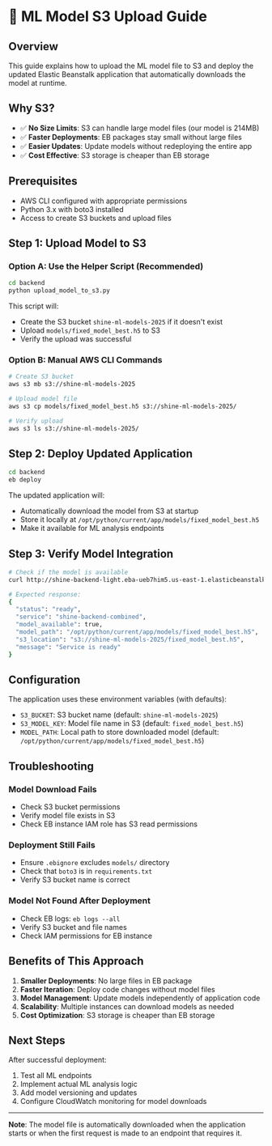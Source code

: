 # 🚀 ML Model S3 Upload Guide

## **Overview**
This guide explains how to upload the ML model file to S3 and deploy the updated Elastic Beanstalk application that automatically downloads the model at runtime.

## **Why S3?**
- ✅ **No Size Limits**: S3 can handle large model files (our model is 214MB)
- ✅ **Faster Deployments**: EB packages stay small without large files
- ✅ **Easier Updates**: Update models without redeploying the entire app
- ✅ **Cost Effective**: S3 storage is cheaper than EB storage

## **Prerequisites**
- AWS CLI configured with appropriate permissions
- Python 3.x with boto3 installed
- Access to create S3 buckets and upload files

## **Step 1: Upload Model to S3**

### **Option A: Use the Helper Script (Recommended)**
```bash
cd backend
python upload_model_to_s3.py
```

This script will:
- Create the S3 bucket `shine-ml-models-2025` if it doesn't exist
- Upload `models/fixed_model_best.h5` to S3
- Verify the upload was successful

### **Option B: Manual AWS CLI Commands**
```bash
# Create S3 bucket
aws s3 mb s3://shine-ml-models-2025

# Upload model file
aws s3 cp models/fixed_model_best.h5 s3://shine-ml-models-2025/

# Verify upload
aws s3 ls s3://shine-ml-models-2025/
```

## **Step 2: Deploy Updated Application**
```bash
cd backend
eb deploy
```

The updated application will:
- Automatically download the model from S3 at startup
- Store it locally at `/opt/python/current/app/models/fixed_model_best.h5`
- Make it available for ML analysis endpoints

## **Step 3: Verify Model Integration**
```bash
# Check if the model is available
curl http://shine-backend-light.eba-ueb7him5.us-east-1.elasticbeanstalk.com/ready

# Expected response:
{
  "status": "ready",
  "service": "shine-backend-combined",
  "model_available": true,
  "model_path": "/opt/python/current/app/models/fixed_model_best.h5",
  "s3_location": "s3://shine-ml-models-2025/fixed_model_best.h5",
  "message": "Service is ready"
}
```

## **Configuration**
The application uses these environment variables (with defaults):
- `S3_BUCKET`: S3 bucket name (default: `shine-ml-models-2025`)
- `S3_MODEL_KEY`: Model file name in S3 (default: `fixed_model_best.h5`)
- `MODEL_PATH`: Local path to store downloaded model (default: `/opt/python/current/app/models/fixed_model_best.h5`)

## **Troubleshooting**

### **Model Download Fails**
- Check S3 bucket permissions
- Verify model file exists in S3
- Check EB instance IAM role has S3 read permissions

### **Deployment Still Fails**
- Ensure `.ebignore` excludes `models/` directory
- Check that `boto3` is in `requirements.txt`
- Verify S3 bucket name is correct

### **Model Not Found After Deployment**
- Check EB logs: `eb logs --all`
- Verify S3 bucket and file names
- Check IAM permissions for EB instance

## **Benefits of This Approach**
1. **Smaller Deployments**: No large files in EB package
2. **Faster Iteration**: Deploy code changes without model files
3. **Model Management**: Update models independently of application code
4. **Scalability**: Multiple instances can download models as needed
5. **Cost Optimization**: S3 storage is cheaper than EB storage

## **Next Steps**
After successful deployment:
1. Test all ML endpoints
2. Implement actual ML analysis logic
3. Add model versioning and updates
4. Configure CloudWatch monitoring for model downloads

---

**Note**: The model file is automatically downloaded when the application starts or when the first request is made to an endpoint that requires it.

